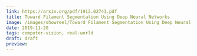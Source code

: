 ```yaml
---
link: https://arxiv.org/pdf/1912.02743.pdf
title: Toward Filament Segmentation Using Deep Neural Networks
image: /images/showreel/Toward Filament Segmentation Using Deep Neural Networks.jpg
date: 2019-11-20
tags: computer-vision, real-world
draft: draft
preview:
---
```



